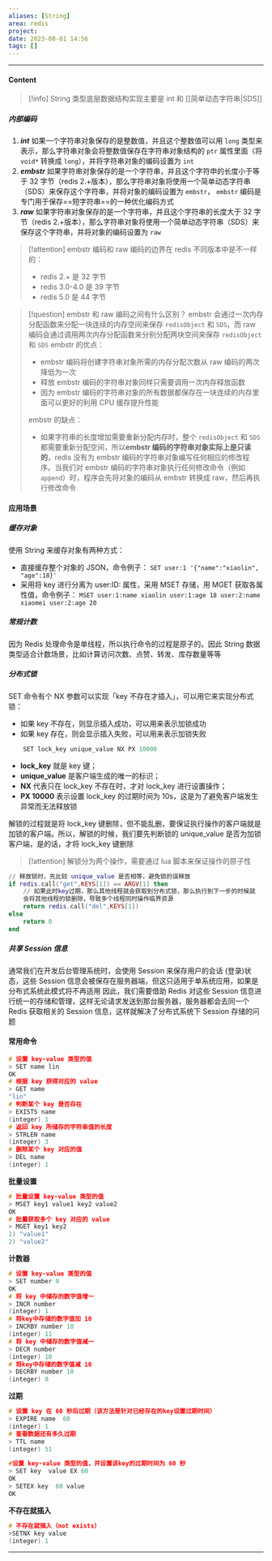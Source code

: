 ```yaml
---
aliases: [String]
area: redis
project: 
date: 2023-08-01 14:56
tags: []
---
```

---
#### Content
> [!info] String 类型底层数据结构实现主要是 int 和 [[简单动态字符串|SDS]]

##### 内部编码
1. ***int***
    如果一个字符串对象保存的是整数值，并且这个整数值可以用 `long` 类型来表示，那么字符串对象会将整数值保存在字符串对象结构的 `ptr` 属性里面（将 `void*` 转换成 `long`），并将字符串对象的编码设置为 `int`
1. ***embstr***
    如果字符串对象保存的是一个字符串，并且这个字符申的长度小于等于 32 字节（redis 2.+版本），那么字符串对象将使用一个简单动态字符串（SDS）来保存这个字符串，并将对象的编码设置为 `embstr`， `embstr` 编码是专门用于保存==短字符串==的一种优化编码方式
1. ***raw***
    如果字符串对象保存的是一个字符串，并且这个字符串的长度大于 32 字节（redis 2.+版本），那么字符串对象将使用一个简单动态字符串（SDS）来保存这个字符串，并将对象的编码设置为 `raw`

> [!attention] embstr 编码和 raw 编码的边界在 redis 不同版本中是不一样的：
> - redis 2.+ 是 32 字节
> - redis 3.0-4.0 是 39 字节
> - redis 5.0 是 44 字节

> [!question] embstr 和 raw 编码之间有什么区别？
> embstr 会通过一次内存分配函数来分配一块连续的内存空间来保存 `redisObject` 和 `SDS`，而 raw 编码会通过调用两次内存分配函数来分别分配两块空间来保存 `redisObject` 和 `SDS`
> embstr 的优点：
> -  embstr 编码将创建字符串对象所需的内存分配次数从 raw 编码的两次降低为一次
> - 释放 embstr 编码的字符串对象同样只需要调用一次内存释放函数
> - 因为 embstr 编码的字符串对象的所有数据都保存在一块连续的内存里面可以更好的利用 CPU 缓存提升性能
> 
> embstr 的缺点：
> - 如果字符串的长度增加需要重新分配内存时，整个 `redisObject` 和 `SDS` 都需要重新分配空间，所以**embstr 编码的字符串对象实际上是只读的**，redis 没有为 embstr 编码的字符串对象编写任何相应的修改程序。当我们对 embstr 编码的字符串对象执行任何修改命令（例如 `append`）时，程序会先将对象的编码从 embstr 转换成 raw，然后再执行修改命令

#### 应用场景
##### 缓存对象
使用 String 来缓存对象有两种方式：
- 直接缓存整个对象的 JSON，命令例子： `SET user:1 '{"name":"xiaolin", "age":18}'`
- 采用将 key 进行分离为 user:ID: 属性，采用 MSET 存储，用 MGET 获取各属性值，命令例子： `MSET user:1:name xiaolin user:1:age 18 user:2:name xiaomei user:2:age 20`

##### 常规计数
因为 Redis 处理命令是单线程，所以执行命令的过程是原子的。因此 String 数据类型适合计数场景，比如计算访问次数、点赞、转发、库存数量等等

##### 分布式锁
SET 命令有个 NX 参数可以实现「key 不存在才插入」，可以用它来实现分布式锁：
- 如果 key 不存在，则显示插入成功，可以用来表示加锁成功
- 如果 key 存在，则会显示插入失败，可以用来表示加锁失败

```cpp
    SET lock_key unique_value NX PX 10000
```
- **lock_key** 就是 key 键；
- **unique_value** 是客户端生成的唯一的标识；
- **NX** 代表只在 lock_key 不存在时，才对 lock_key 进行设置操作；
- **PX 10000** 表示设置 lock_key 的过期时间为 10s，这是为了避免客户端发生异常而无法释放锁

解锁的过程就是将 lock_key 键删除，但不能乱删，要保证执行操作的客户端就是加锁的客户端。所以，解锁的时候，我们要先判断锁的 unique_value 是否为加锁客户端，是的话，才将 lock_key 键删除
> [!attention] 解锁分为两个操作，需要通过 lua 脚本来保证操作的原子性

```lua
// 释放锁时，先比较 unique_value 是否相等，避免锁的误释放
if redis.call("get",KEYS[1]) == ARGV[1] then
    // 如果此时key过期，那么其他线程就会获取到分布式锁，那么执行到下一步的时候就
    会将其他线程的锁删除，导致多个线程同时操作临界资源
    return redis.call("del",KEYS[1])
else
    return 0
end
```

##### 共享 Session 信息
通常我们在开发后台管理系统时，会使用 Session 来保存用户的会话 (登录)状态，这些 Session 信息会被保存在服务器端，但这只适用于单系统应用，如果是分布式系统此模式将不再适用
因此，我们需要借助 Redis 对这些 Session 信息进行统一的存储和管理，这样无论请求发送到那台服务器，服务器都会去同一个 Redis 获取相关的 Session 信息，这样就解决了分布式系统下 Session 存储的问题

#### 常用命令
```cpp
# 设置 key-value 类型的值
> SET name lin
OK
# 根据 key 获得对应的 value
> GET name
"lin"
# 判断某个 key 是否存在
> EXISTS name
(integer) 1
# 返回 key 所储存的字符串值的长度
> STRLEN name
(integer) 3
# 删除某个 key 对应的值
> DEL name
(integer) 1
``` 
**批量设置**
```cpp
# 批量设置 key-value 类型的值
> MSET key1 value1 key2 value2 
OK
# 批量获取多个 key 对应的 value
> MGET key1 key2 
1) "value1"
2) "value2"
```
**计数器**
```cpp
# 设置 key-value 类型的值
> SET number 0
OK
# 将 key 中储存的数字值增一
> INCR number
(integer) 1
# 将key中存储的数字值加 10
> INCRBY number 10
(integer) 11
# 将 key 中储存的数字值减一
> DECR number
(integer) 10
# 将key中存储的数字值减 10
> DECRBY number 10
(integer) 0
```
**过期**
```cpp
# 设置 key 在 60 秒后过期（该方法是针对已经存在的key设置过期时间）
> EXPIRE name  60 
(integer) 1
# 查看数据还有多久过期
> TTL name 
(integer) 51

#设置 key-value 类型的值，并设置该key的过期时间为 60 秒
> SET key  value EX 60
OK
> SETEX key  60 value
OK
```
**不存在就插入**
```cpp
# 不存在就插入（not exists）
>SETNX key value
(integer) 1
```


---
